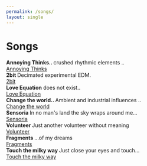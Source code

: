 ```yaml
---
permalink: /songs/
layout: single
---
```


<h1>Songs</h1>

<div class="player">
    <div class="songtitle"><strong>Annoying Thinks.. </strong> crushed rhythmic elements .. </div>  
 <a href="https://soundcloud.com/nicklevantis/annoying-thinks" class="sc-player">Annoying Thinks</a>
  </div>
   <div class="player">
         <div class="songtitle"><strong>2bit </strong> Decimated experimental EDM.
</div>
       <a href="https://soundcloud.com/nicklevantis/2bit" class="sc-player">2bit</a>
 </div>
 
 <div class="player">
            <div class="songtitle"><strong>Love Equation</strong> does not exist.. </div>  
        <a href="https://soundcloud.com/nicklevantis/love-equation" class="sc-player">Love Equation</a>
          </div>
      
 			
<div class="player">
    <div class="songtitle"><strong>Change the world.. </strong> Ambient and industrial influences .. </div>  
 <a href="http://soundcloud.com/nicklevantis/change-the-world" class="sc-player">Change the world</a>
  </div>
   <div class="player">
         <div class="songtitle"><strong>Sensoria </strong> In no man's land the sky wraps around me...
</div>
         <a href="http://soundcloud.com/nicklevantis/sensoria" class="sc-player">Sensoria</a>
 </div>
 
 <div class="player">
            <div class="songtitle"><strong>Volunteer </strong> Just another volunteer without meaning </div>  
        <a href="http://soundcloud.com/nicklevantis/volunteer" class="sc-player">Volunteer</a>
          </div>

   <div class="player">
            <div class="songtitle"><strong>Fragments </strong>...of my dreams </div>  
         <a href="http://soundcloud.com/nicklevantis/fragments" class="sc-player">Fragments</a>
          </div>
  <div class="player">
         <div class="songtitle"><strong>Touch the milky way </strong>Just close your eyes and touch...</div>
        <a href="http://soundcloud.com/nicklevantis/touch-the-milky-way" class="sc-player">Touch the milky way</a>
 </div>


